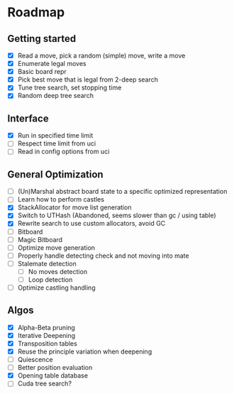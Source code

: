 # Roadmap

## Getting started

- [X] Read a move, pick a random (simple) move, write a move
- [X] Enumerate legal moves
- [X] Basic board repr
- [X] Pick best move that is legal from 2-deep search
- [X] Tune tree search, set stopping time
- [X] Random deep tree search

## Interface

- [X] Run in specified time limit
- [ ] Respect time limit from uci
- [ ] Read in config options from uci

## General Optimization

- [ ] (Un)Marshal abstract board state to a specific optimized representation
- [ ] Learn how to perform castles
- [X] StackAllocator for move list generation
- [X] Switch to UTHash (Abandoned, seems slower than gc / using table)
- [X] Rewrite search to use custom allocators, avoid GC
- [ ] Bitboard
- [ ] Magic Bitboard
- [ ] Optimize move generation
- [ ] Properly handle detecting check and not moving into mate
- [ ] Stalemate detection
  - [ ] No moves detection
  - [ ] Loop detection
- [ ] Optimize castling handling

## Algos

- [X] Alpha-Beta pruning
- [X] Iterative Deepening
- [X] Transposition tables
- [X] Reuse the principle variation when deepening
- [ ] Quiescence
- [ ] Better position evaluation
- [X] Opening table database
- [ ] Cuda tree search?
